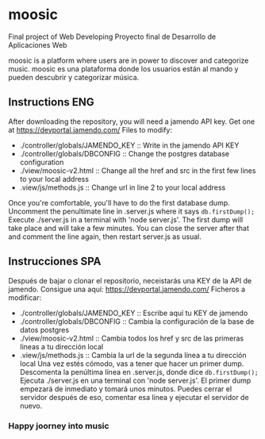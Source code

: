 # moosic
Final project of Web Developing
Proyecto final de Desarrollo de Aplicaciones Web

moosic is a platform where users are in power to discover and categorize music.
moosic es una plataforma donde los usuarios están al mando y pueden descubrir y categorizar música.

## Instructions ENG
After downloading the repository, you will need a jamendo API key. Get one at https://devportal.jamendo.com/
Files to modify:
  * ./controller/globals/JAMENDO_KEY :: Write in the jamendo API KEY
  * ./controller/globals/DBCONFIG :: Change the postgres database configuration
  * ./view/moosic-v2.html :: Change all the href and src in the first few lines to your local address
  * .view/js/methods.js :: Change url in line 2 to your local address

Once you're comfortable, you'll have to do the first database dump. Uncomment the penultimate line in .server.js where it says `db.firstDump();`
Execute ./server.js in a terminal with 'node server.js'. The first dump will take place and will take a few minutes. You can close the server after that and comment the line again, then restart server.js as usual.


## Instrucciones SPA
Después de bajar o clonar el repositorio, neceistarás una KEY de la API de jamendo. Consigue una aquí: https://devportal.jamendo.com/
Ficheros a modificar:
  * ./controller/globals/JAMENDO_KEY :: Escribe aquí tu KEY de jamendo
  * ./controller/globals/DBCONFIG :: Cambia la configuración de la base de datos postgres
  * ./view/moosic-v2.html :: Cambia todos los href y src de las primeras lineas a tu dirección local
  * .view/js/methods.js :: Cambia la url de la segunda línea a tu dirección local
Una vez estés cómodo, vas a tener que hacer un primer dump. Descomenta la penúltima línea en .server.js, donde dice `db.firstDump();`
Ejecuta ./server.js en una terminal con 'node server.js'. El primer dump empezará de inmediato y tomará unos minutos. Puedes cerrar el servidor después de eso, comentar esa línea y ejecutar el servidor de nuevo.


### Happy joorney into music

